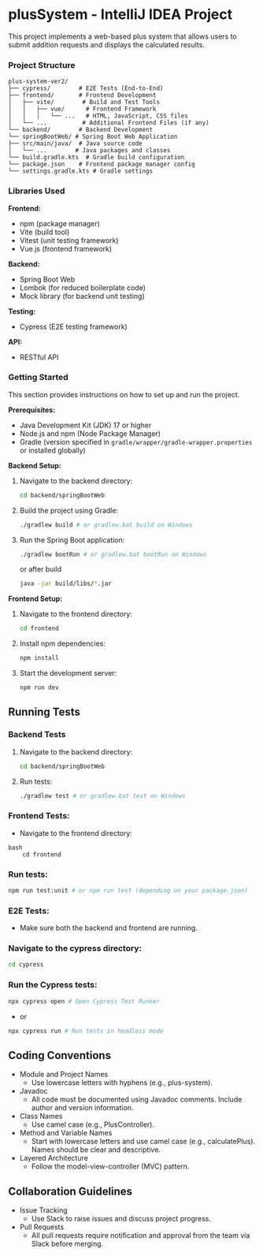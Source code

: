 # plusSystem - IntelliJ IDEA Project

This project implements a web-based plus system that allows users to submit addition requests and displays the calculated results.

### Project Structure

    plus-system-ver2/
    ├── cypress/        # E2E Tests (End-to-End)
    ├── frontend/       # Frontend Development
    │   ├── vite/        # Build and Test Tools
    │   │   ├── vue/      # Frontend Framework
    │   │   │   └── ...   # HTML, JavaScript, CSS files
    │   └── ...          # Additional Frontend Files (if any)
    └── backend/        # Backend Development
    └── springBootWeb/ # Spring Boot Web Application
    ├── src/main/java/  # Java source code
    │   └── ...        # Java packages and classes
    └── build.gradle.kts  # Gradle build configuration
    └── package.json    # Frontend package manager config
    └── settings.gradle.kts # Gradle settings


### Libraries Used

**Frontend:**

*   npm (package manager)
*   Vite (build tool)
*   Vitest (unit testing framework)
*   Vue.js (frontend framework)

**Backend:**

*   Spring Boot Web
*   Lombok (for reduced boilerplate code)
*   Mock library (for backend unit testing)

**Testing:**

*   Cypress (E2E testing framework)

**API:**

*   RESTful API

### Getting Started

This section provides instructions on how to set up and run the project.

**Prerequisites:**

*   Java Development Kit (JDK) 17 or higher
*   Node.js and npm (Node Package Manager)
*   Gradle (version specified in `gradle/wrapper/gradle-wrapper.properties` or installed globally)

**Backend Setup:**

1.  Navigate to the backend directory:

    ```bash
    cd backend/springBootWeb
    ```

2.  Build the project using Gradle:

    ```bash
    ./gradlew build # or gradlew.bat build on Windows
    ```

3.  Run the Spring Boot application:

    ```bash
    ./gradlew bootRun # or gradlew.bat bootRun on Windows
    ```
    or after build
    ```bash
    java -jar build/libs/*.jar
    ```

**Frontend Setup:**

1.  Navigate to the frontend directory:

    ```bash
    cd frontend
    ```

2.  Install npm dependencies:

    ```bash
    npm install
    ```

3.  Start the development server:

    ```bash
    npm run dev
    ```

## Running Tests

### Backend Tests

1. Navigate to the backend directory:
    ```bash
    cd backend/springBootWeb
    ```
2. Run tests:
   ```bash
   ./gradlew test # or gradlew.bat test on Windows
### Frontend Tests: 

* Navigate to the frontend directory:
```
bash
    cd frontend
```
### Run tests:
```bash
npm run test:unit # or npm run test (depending on your package.json)
```

### E2E Tests:
* Make sure both the backend and frontend are running.

### Navigate to the cypress directory:

```bash
cd cypress
```

### Run the Cypress tests:

```bash
npx cypress open # Open Cypress Test Runner
```
* or
```bash
npx cypress run # Run tests in headless mode
```

## Coding Conventions
* Module and Project Names
  * Use lowercase letters with hyphens (e.g., plus-system).
* Javadoc
  * All code must be documented using Javadoc comments. Include author and version information.
* Class Names
  * Use camel case (e.g., PlusController).
* Method and Variable Names
  * Start with lowercase letters and use camel case (e.g., calculatePlus). Names should be clear and descriptive.
* Layered Architecture
   * Follow the model-view-controller (MVC) pattern.

## Collaboration Guidelines
* Issue Tracking
  * Use Slack to raise issues and discuss project progress.
* Pull Requests
  * All pull requests require notification and approval from the team via Slack before merging.